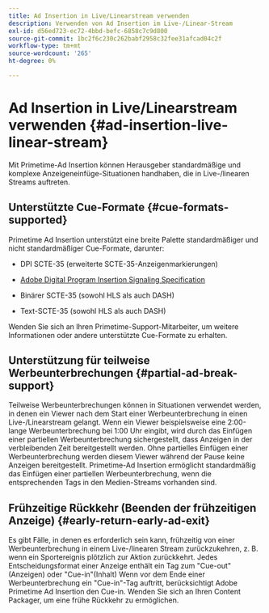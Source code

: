 ```yaml
---
title: Ad Insertion in Live/Linearstream verwenden
description: Verwenden von Ad Insertion im Live-/Linear-Stream
exl-id: d56ed723-ec72-4bbd-befc-6858c7c9d800
source-git-commit: 1bc2f6c230c262babf2958c32fee31afcad04c2f
workflow-type: tm+mt
source-wordcount: '265'
ht-degree: 0%

---
```


# Ad Insertion in Live/Linearstream verwenden {#ad-insertion-live-linear-stream}

Mit Primetime-Ad Insertion können Herausgeber standardmäßige und komplexe Anzeigeneinfüge-Situationen handhaben, die in Live-/linearen Streams auftreten.

## Unterstützte Cue-Formate {#cue-formats-supported}

Primetime Ad Insertion unterstützt eine breite Palette standardmäßiger und nicht standardmäßiger Cue-Formate, darunter:

* DPI SCTE-35 (erweiterte SCTE-35-Anzeigenmarkierungen)

* [Adobe Digital Program Insertion Signaling Specification](assets/PrimetimeDigitalProgramInsertionSignalingSpecification.pdf)

* Binärer SCTE-35 (sowohl HLS als auch DASH)

* Text-SCTE-35 (sowohl HLS als auch DASH)

Wenden Sie sich an Ihren Primetime-Support-Mitarbeiter, um weitere Informationen oder andere unterstützte Cue-Formate zu erhalten.

## Unterstützung für teilweise Werbeunterbrechungen {#partial-ad-break-support}

Teilweise Werbeunterbrechungen können in Situationen verwendet werden, in denen ein Viewer nach dem Start einer Werbeunterbrechung in einen Live-/Linearstream gelangt.  Wenn ein Viewer beispielsweise eine 2:00-lange Werbeunterbrechung bei 1:00 Uhr eingibt, wird durch das Einfügen einer partiellen Werbeunterbrechung sichergestellt, dass Anzeigen in der verbleibenden Zeit bereitgestellt werden. Ohne partielles Einfügen einer Werbeunterbrechung werden diesem Viewer während der Pause keine Anzeigen bereitgestellt. Primetime-Ad Insertion ermöglicht standardmäßig das Einfügen einer partiellen Werbeunterbrechung, wenn die entsprechenden Tags in den Medien-Streams vorhanden sind.

## Frühzeitige Rückkehr (Beenden der frühzeitigen Anzeige) {#early-return-early-ad-exit}

Es gibt Fälle, in denen es erforderlich sein kann, frühzeitig von einer Werbeunterbrechung in einem Live-/linearen Stream zurückzukehren, z. B. wenn ein Sportereignis plötzlich zur Aktion zurückkehrt. Jedes Entscheidungsformat einer Anzeige enthält ein Tag zum &quot;Cue-out&quot;(Anzeigen) oder &quot;Cue-in&quot;(Inhalt)  Wenn vor dem Ende einer Werbeunterbrechung ein &quot;Cue-in&quot;-Tag auftritt, berücksichtigt Adobe Primetime Ad Insertion den Cue-in.  Wenden Sie sich an Ihren Content Packager, um eine frühe Rückkehr zu ermöglichen.
